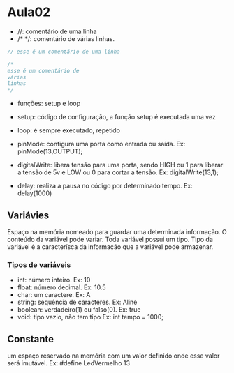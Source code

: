 # Aula02
- //: comentário de uma linha
- /* */: comentário de várias linhas.
```c
// esse é um comentário de uma linha

/*
esse é um comentário de 
várias 
linhas
*/
```

- funções: setup e loop
- setup: código de configuração, a função setup é executada uma vez
- loop: é sempre executado, repetido

- pinMode: configura uma porta como entrada ou saída. Ex: pinMode(13,OUTPUT);
- digitalWrite: libera tensão para uma porta, sendo HIGH ou 1 para liberar a tensão de 5v e LOW ou 0 para cortar a tensão. Ex: digitalWrite(13,1);
- delay: realiza a pausa no código por determinado tempo. Ex: delay(1000)


## Variávies
Espaço na memória nomeado para guardar uma determinada informação.
O conteúdo da variável pode variar. 
Toda variável possui um tipo. Tipo da variável é a caracterísca da informação que a variável pode armazenar.

### Tipos de variáveis
- int: número inteiro. Ex: 10
- float: número decimal. Ex: 10.5
- char: um caractere. Ex: A
- string: sequência de caracteres. Ex: Aline
- boolean: verdadeiro(1) ou falso(0). Ex: true
- void: tipo vazio, não tem tipo
Ex: int tempo = 1000;
## Constante
um espaço reservado na memória com um valor definido onde esse valor será imutável.
Ex: #define LedVermelho 13